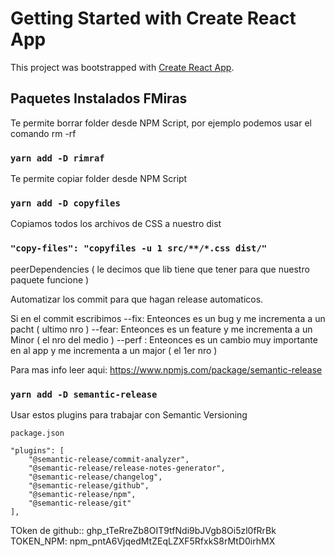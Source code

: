 # Getting Started with Create React App

This project was bootstrapped with [Create React App](https://github.com/facebook/create-react-app).

## Paquetes Instalados FMiras

Te permite borrar folder desde NPM Script, por ejemplo podemos usar el comando rm -rf

### `yarn add -D rimraf`

Te permite copiar folder desde NPM Script

### `yarn add -D copyfiles`

Copiamos todos los archivos de CSS a nuestro dist

### `"copy-files": "copyfiles -u 1 src/**/*.css dist/"`

peerDependencies ( le decimos que lib tiene que tener para que nuestro paquete funcione )

Automatizar los commit para que hagan release automaticos.

Si en el commit escribimos
--fix: Enteonces es un bug y me incrementa a un pacht ( ultimo nro )
--fear: Enteonces es un feature y me incrementa a un Minor ( el nro del medio )
--perf : Enteonces es un cambio muy importante en al app y me incrementa a un major ( el 1er nro )

Para mas info leer aqui: https://www.npmjs.com/package/semantic-release

### `yarn add -D semantic-release`

Usar estos plugins para trabajar con Semantic Versioning

`package.json`

```
"plugins": [
    "@semantic-release/commit-analyzer",
    "@semantic-release/release-notes-generator",
    "@semantic-release/changelog",
    "@semantic-release/github",
    "@semantic-release/npm",
    "@semantic-release/git"
],
```

TOken de github:: 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
TOKEN_NPM: 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
